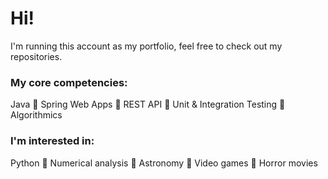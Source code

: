 # Hi!
I'm running this account as my portfolio, feel free to check out my repositories.

### My core competencies:
Java :small_orange_diamond: Spring Web Apps :small_orange_diamond: REST API :small_orange_diamond: Unit & Integration Testing :small_orange_diamond: Algorithmics
### I'm interested in: 
Python :small_blue_diamond: Numerical analysis :small_blue_diamond: Astronomy :small_blue_diamond: Video games :small_blue_diamond: Horror movies
